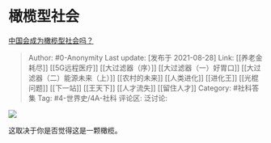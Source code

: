 # 橄榄型社会
[中国会成为橄榄型社会吗？](https://www.zhihu.com/question/318453539/answer/2088288762)

> Author: #0-Anonymity
> Last update: [发布于 2021-08-28]
> Link: [[养老金耗尽]] [[5G远程医疗]] [[大过滤器（序）]] [[大过滤器（一）好胃口]] [[大过滤器（二）能源未来（上）]] [[农村的未来]] [[人类进化]] [[进化王]] [[光棍问题]] [[下一站]] [[王天下]] [[人才流失]] [[留住人才]]
> Category: #社科答集
> Tag: #4-世界史/4A-社科
> 评论区:
> 泛讨论:

![](https://pic3.zhimg.com/50/v2-e5ce018359a9ee2f321cbadca4dbb046_720w.jpg?source=1940ef5c)

这取决于你是否觉得这是一颗橄榄。
